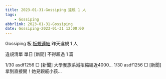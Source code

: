 ```yaml
---
title: 2023-01-31-Gossiping 違規 1 人
tags:
    - Gossiping
abbrlink: 2023-01-31-Gossiping
date: Gossiping-2023-01-31 12:00:00
---
```

Gossiping 板 [板規連結](https://www.ptt.cc/bbs/Gossiping/M.1637425085.A.07D.html)
昨天違規 1 人
<!-- more -->

違規清單
單日 [新聞] 不得超過 1 篇

1/30 asdf1256 □ [新聞] 大學餐旅系減招縮編近4000…
1/30 asdf1256 □ [新聞] 拿到直接開！她見親戚小孩…